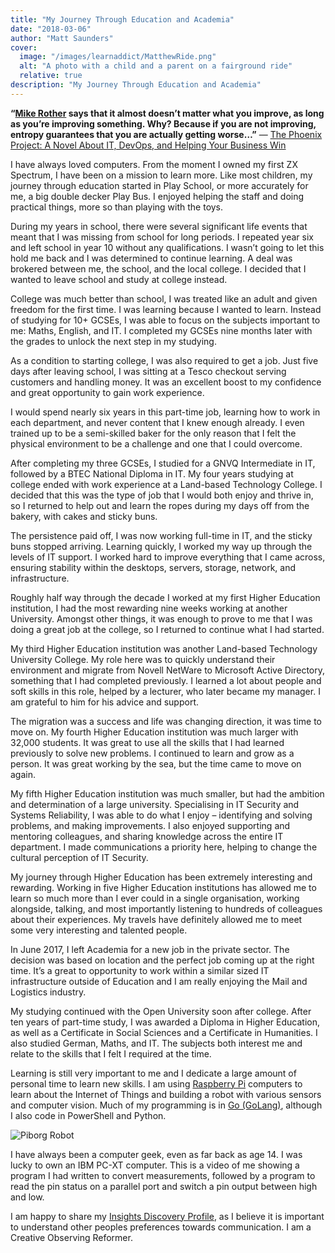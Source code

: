 ```yaml
---
title: "My Journey Through Education and Academia"
date: "2018-03-06"
author: "Matt Saunders"
cover: 
  image: "/images/learnaddict/MatthewRide.png"
  alt: "A photo with a child and a parent on a fairground ride"
  relative: true
description: "My Journey Through Education and Academia"
---
```


**“[Mike Rother](https://en.wikipedia.org/wiki/Mike_Rother) says that it almost doesn’t matter what you improve, as long as you’re improving something. Why? Because if you are not improving, entropy guarantees that you are actually getting worse…”** — [The Phoenix Project: A Novel About IT, DevOps, and Helping Your Business Win](https://www.amazon.co.uk/Phoenix-Project-DevOps-Helping-Business/dp/0988262509/)

I have always loved computers. From the moment I owned my first ZX Spectrum, I have been on a mission to learn more. Like most children, my journey through education started in Play School, or more accurately for me, a big double decker Play Bus. I enjoyed helping the staff and doing practical things, more so than playing with the toys.

During my years in school, there were several significant life events that meant that I was missing from school for long periods. I repeated year six and left school in year 10 without any qualifications. I wasn’t going to let this hold me back and I was determined to continue learning. A deal was brokered between me, the school, and the local college. I decided that I wanted to leave school and study at college instead.

College was much better than school, I was treated like an adult and given freedom for the first time. I was learning because I wanted to learn. Instead of studying for 10+ GCSEs, I was able to focus on the subjects important to me: Maths, English, and IT. I completed my GCSEs nine months later with the grades to unlock the next step in my studying.

As a condition to starting college, I was also required to get a job. Just five days after leaving school, I was sitting at a Tesco checkout serving customers and handling money. It was an excellent boost to my confidence and great opportunity to gain work experience.

I would spend nearly six years in this part-time job, learning how to work in each department, and never content that I knew enough already. I even trained up to be a semi-skilled baker for the only reason that I felt the physical environment to be a challenge and one that I could overcome.

After completing my three GCSEs, I studied for a GNVQ Intermediate in IT, followed by a BTEC National Diploma in IT. My four years studying at college ended with work experience at a Land-based Technology College. I decided that this was the type of job that I would both enjoy and thrive in, so I returned to help out and learn the ropes during my days off from the bakery, with cakes and sticky buns.

The persistence paid off, I was now working full-time in IT, and the sticky buns stopped arriving. Learning quickly, I worked my way up through the levels of IT support. I worked hard to improve everything that I came across, ensuring stability within the desktops, servers, storage, network, and infrastructure.

Roughly half way through the decade I worked at my first Higher Education institution, I had the most rewarding nine weeks working at another University. Amongst other things, it was enough to prove to me that I was doing a great job at the college, so I returned to continue what I had started.

My third Higher Education institution was another Land-based Technology University College. My role here was to quickly understand their environment and migrate from Novell NetWare to Microsoft Active Directory, something that I had completed previously. I learned a lot about people and soft skills in this role, helped by a lecturer, who later became my manager. I am grateful to him for his advice and support.

The migration was a success and life was changing direction, it was time to move on. My fourth Higher Education institution was much larger with 32,000 students. It was great to use all the skills that I had learned previously to solve new problems. I continued to learn and grow as a person. It was great working by the sea, but the time came to move on again.

My fifth Higher Education institution was much smaller, but had the ambition and determination of a large university. Specialising in IT Security and Systems Reliability, I was able to do what I enjoy – identifying and solving problems, and making improvements. I also enjoyed supporting and mentoring colleagues, and sharing knowledge across the entire IT department. I made communications a priority here, helping to change the cultural perception of IT Security.

My journey through Higher Education has been extremely interesting and rewarding. Working in five Higher Education institutions has allowed me to learn so much more than I ever could in a single organisation, working alongside, talking, and most importantly listening to hundreds of colleagues about their experiences. My travels have definitely allowed me to meet some very interesting and talented people.

In June 2017, I left Academia for a new job in the private sector. The decision was based on location and the perfect job coming up at the right time. It’s a great to opportunity to work within a similar sized IT infrastructure outside of Education and I am really enjoying the Mail and Logistics industry.

My studying continued with the Open University soon after college. After ten years of part-time study, I was awarded a Diploma in Higher Education, as well as a Certificate in Social Sciences and a Certificate in Humanities. I also studied German, Maths, and IT. The subjects both interest me and relate to the skills that I felt I required at the time.

Learning is still very important to me and I dedicate a large amount of personal time to learn new skills. I am using [Raspberry Pi](https://www.raspberrypi.org/) computers to learn about the Internet of Things and building a robot with various sensors and computer vision. Much of my programming is in [Go (GoLang)](https://golang.org/), although I also code in PowerShell and Python.

![Piborg Robot](/images/learnaddict/chiot/robot.jpg)

I have always been a computer geek, even as far back as age 14. I was lucky to own an IBM PC-XT computer. This is a video of me showing a program I had written to convert measurements, followed by a program to read the pin status on a parallel port and switch a pin output between high and low.


I am happy to share my [Insights Discovery Profile](/files/MatthewSaunders-156.pdf), as I believe it is important to understand other peoples preferences towards communication. I am a Creative Observing Reformer.
